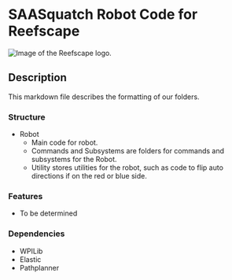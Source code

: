 # SAASquatch Robot Code for Reefscape
![Image of the Reefscape logo.](https://info.firstinspires.org/hs-fs/hubfs/2025%20Season/Season%20Assets/FIRST_DIVE-reefscape-PatchLogo.png?width=283&height=343&name=FIRST_DIVE-reefscape-PatchLogo.png)
## Description
This markdown file describes the formatting of our folders.
### Structure
* Robot 
  * Main code for robot.
  * Commands and Subsystems are folders for commands and subsystems for the Robot.
  * Utility stores utilities for the robot, such as code to flip auto directions if on the red or blue side.
### Features
* To be determined
### Dependencies 
* WPILib
* Elastic
* Pathplanner
